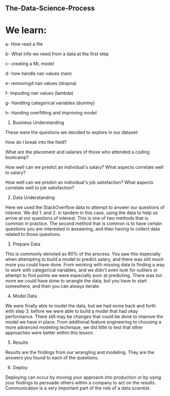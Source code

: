 ## The-Data-Science-Process

# We learn:
a- How read a file 

b- What info we need from a data at the first step

c- creating a ML model

d- how handle nan values (nan)

e- removingd nan values (dropna)

f- impuding nan values (lambda)

g- Handling categorical variables (dummy)

h- Handing overfitting and improving model


1. Business Understanding

These were the questions we decided to explore in our dataset:

How do I break into the field?

What are the placement and salaries of those who attended a coding bootcamp?

How well can we predict an individual's salary? What aspects correlate well to salary?

How well can we predict an individual's job satisfaction? What aspects correlate well to job satisfaction?


2. Data Understanding

Here we used the StackOverflow data to attempt to answer our questions of interest. We did 1. and 2. in tandem in this case, using the data to help us arrive at our questions of interest. This is one of two methods that is common in practice. The second method that is common is to have certain questions you are interested in answering, and then having to collect data related to those questions.


3. Prepare Data

This is commonly denoted as 80% of the process. You saw this especially when attempting to build a model to predict salary, and there was still much more you could have done. From working with missing data to finding a way to work with categorical variables, and we didn't even look for outliers or attempt to find points we were especially poor at predicting. There was ton more we could have done to wrangle the data, but you have to start somewhere, and then you can always iterate.


4. Model Data

We were finally able to model the data, but we had some back and forth with step 3. before we were able to build a model that had okay performance. There still may be changes that could be done to improve the model we have in place. From additional feature engineering to choosing a more advanced modeling technique, we did little to test that other approaches were better within this lesson.


5. Results

Results are the findings from our wrangling and modeling. They are the answers you found to each of the questions.


6. Deploy

Deploying can occur by moving your approach into production or by using your findings to persuade others within a company to act on the results. Communication is a very important part of the role of a data scientist.
